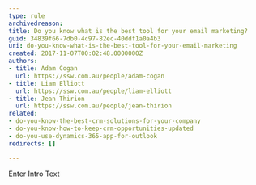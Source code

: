 ```yaml
---
type: rule
archivedreason: 
title: Do you know what is the best tool for your email marketing?
guid: 34839f66-7db0-4c97-82ec-40ddf1a0a4b3
uri: do-you-know-what-is-the-best-tool-for-your-email-marketing
created: 2017-11-07T00:02:48.0000000Z
authors:
- title: Adam Cogan
  url: https://ssw.com.au/people/adam-cogan
- title: Liam Elliott
  url: https://ssw.com.au/people/liam-elliott
- title: Jean Thirion
  url: https://ssw.com.au/people/jean-thirion
related:
- do-you-know-the-best-crm-solutions-for-your-company
- do-you-know-how-to-keep-crm-opportunities-updated
- do-you-use-dynamics-365-app-for-outlook
redirects: []

---
```



Enter Intro Text
<br><excerpt class='endintro'></excerpt><br>



